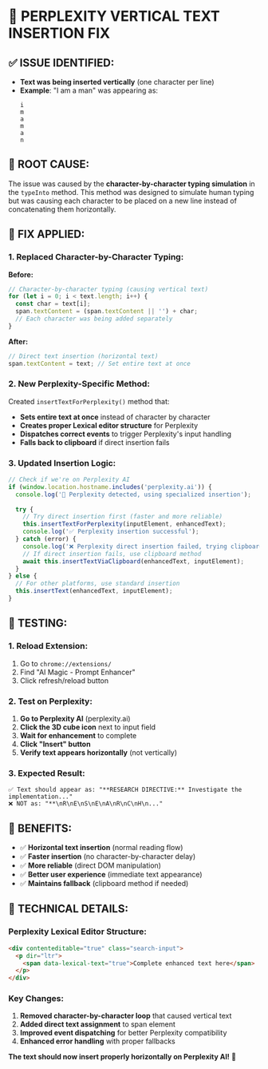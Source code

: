 # 🔧 **PERPLEXITY VERTICAL TEXT INSERTION FIX**

## ✅ **ISSUE IDENTIFIED:**
- **Text was being inserted vertically** (one character per line)
- **Example**: "I am a man" was appearing as:
  ```
  i
  m
  a
  m
  a
  n
  ```

## 🔧 **ROOT CAUSE:**
The issue was caused by the **character-by-character typing simulation** in the `typeInto` method. This method was designed to simulate human typing but was causing each character to be placed on a new line instead of concatenating them horizontally.

## 🔧 **FIX APPLIED:**

### **1. Replaced Character-by-Character Typing:**
**Before:**
```javascript
// Character-by-character typing (causing vertical text)
for (let i = 0; i < text.length; i++) {
  const char = text[i];
  span.textContent = (span.textContent || '') + char;
  // Each character was being added separately
}
```

**After:**
```javascript
// Direct text insertion (horizontal text)
span.textContent = text; // Set entire text at once
```

### **2. New Perplexity-Specific Method:**
Created `insertTextForPerplexity()` method that:
- **Sets entire text at once** instead of character by character
- **Creates proper Lexical editor structure** for Perplexity
- **Dispatches correct events** to trigger Perplexity's input handling
- **Falls back to clipboard** if direct insertion fails

### **3. Updated Insertion Logic:**
```javascript
// Check if we're on Perplexity AI
if (window.location.hostname.includes('perplexity.ai')) {
  console.log('🎯 Perplexity detected, using specialized insertion');
  
  try {
    // Try direct insertion first (faster and more reliable)
    this.insertTextForPerplexity(inputElement, enhancedText);
    console.log('✅ Perplexity insertion successful');
  } catch (error) {
    console.log('❌ Perplexity direct insertion failed, trying clipboard fallback');
    // If direct insertion fails, use clipboard method
    await this.insertTextViaClipboard(enhancedText, inputElement);
  }
} else {
  // For other platforms, use standard insertion
  this.insertText(enhancedText, inputElement);
}
```

## 🚀 **TESTING:**

### **1. Reload Extension:**
1. Go to `chrome://extensions/`
2. Find "AI Magic - Prompt Enhancer"
3. Click refresh/reload button

### **2. Test on Perplexity:**
1. **Go to Perplexity AI** (perplexity.ai)
2. **Click the 3D cube icon** next to input field
3. **Wait for enhancement** to complete
4. **Click "Insert" button**
5. **Verify text appears horizontally** (not vertically)

### **3. Expected Result:**
```
✅ Text should appear as: "**RESEARCH DIRECTIVE:** Investigate the implementation..."
❌ NOT as: "**\nR\nE\nS\nE\nA\nR\nC\nH\n..."
```

## 🎯 **BENEFITS:**

- ✅ **Horizontal text insertion** (normal reading flow)
- ✅ **Faster insertion** (no character-by-character delay)
- ✅ **More reliable** (direct DOM manipulation)
- ✅ **Better user experience** (immediate text appearance)
- ✅ **Maintains fallback** (clipboard method if needed)

## 🔧 **TECHNICAL DETAILS:**

### **Perplexity Lexical Editor Structure:**
```html
<div contenteditable="true" class="search-input">
  <p dir="ltr">
    <span data-lexical-text="true">Complete enhanced text here</span>
  </p>
</div>
```

### **Key Changes:**
1. **Removed character-by-character loop** that caused vertical text
2. **Added direct text assignment** to span element
3. **Improved event dispatching** for better Perplexity compatibility
4. **Enhanced error handling** with proper fallbacks

**The text should now insert properly horizontally on Perplexity AI!** 🚀 
